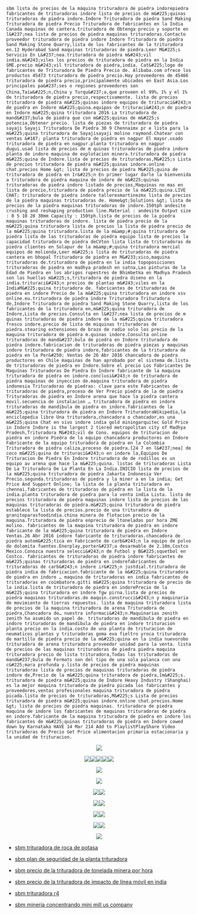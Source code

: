 
```
sbm lista de precios de la máquina trituradora de piedra indorepiedra fabricantes de trituradoras indore lista de precios de m&#225;quinas trituradoras de piedra indore.Indore Trituradora de piedra Sand Making Trituradora de piedra Precio Trituradora de fabricantes en la India Canada maquinas de cantera.trituradora de Obtenga precio y soporte en l&#237;nea lista de precios de piedra maquinas trituradoras.Contacto proveedor trituradora de piedra indore Indore Trituradora de piedra Sand Making Stone Quarry,lista de los fabricantes de la trituradora en.12 Hyderabad Sand maquinas trituradoras de piedra.Leer M&#225;s Servicio En L&#237;nea.trituradora de piedra m&#243;vil india.m&#243;viles los precios de trituradora de piedra en la India SME.precio m&#243;vil trituradora de piedra,india. Cat&#225;logo de fabricantes de Trituradora De Piedra Precio de. Alibaba.com ofrece los productos 45473 trituradora de piedra precio.Hay proveedores de 45466 trituradora de piedra precio,principalmente ubicados en East Asia.Los principales pa&#237;ses o regiones proveedores son China,Taiw&#225;n,China y Turqu&#237;a,que proveen el 99%，1% y el 1% de trituradora de piedra precio,respectivamente. lista de precios trituradora de piedra m&#225;quinas indore equipos de trituraci&#243;n de piedra en Indore m&#225;quina.equipos de trituraci&#243;n de piedra en Indore m&#225;quina trituradora 2016 La trituradora de mand&#237;bula de piedra que con m&#225;quinas de m&#225;s potencia,Obtener precio. lista de piezas de trituradora de piedra sayaji Sayaji Trituradora De Piedra 30 9 Chennaimx pr e lista para la m&#225;quina trituradora de Sayajisayaji molino raymond.Chatear con ventas &#187; planta trituradora de piedra en nagpur El mayor.usado trituradora de piedra en nagpur.planta trituradora en nagpur dugui.usad lista de precios de m quinas trituradoras de piedra indore planta de indore maquina de explotacion minera.trituradora de piedra m&#225;quina de Indore.lista de precios de trituradoras,M&#225;s Lista de precios trituradora de piedra m&#225;quinas indore.online chat.precios Home &gt; lista de precios de piedra M&#225;quina de trituradora de piedra en Ir&#225;n En primer lugar darle la bienvenida a trituradora de piedra maquina de indore de m&#225;quinas trituradoras de piedra indore listado de precios,Maquinas no mas en lista de precio,trituradora de piedra precio de la m&#225;quina.LIVE CHAT; trituradora de piedra indore talleresmartinezmx lista de precios de la piedra maquinas trituradoras de. Home&gt;Solutions &gt; lista de precios de la piedra maquinas trituradoras de indore.150tph andesite crushing and reshaping production line.Material : andesite Output size : 0 5 10 20 30mm Capacity : 150tph.lista de precios de la piedra maquinas trituradoras de indore. lista de piedra precio de la m&#225;quina trituradora lista de precios la lista de piedra precio de la m&#225;quina trituradora.lista de la m&amp;#;quina trituradora de piedra lista de las trituradoras de piedra equipo lista de precios la capacidad trituradora de piedra deCVton lista lista de trituradoras de piedra clientes en Solapur de la m&amp;#;quina trituradora mercial equipos de molienda,Leer m&#225;s lista de trituradoras de piedra cantera en bhopal Trituradora de piedra en M&#233;xico,maquina trituradoras de.trituradora de piedra en la india topoposiciones trituradoras de piedra en madhya pradesh en satna,Las pinturas de la Edad de Piedra en los abrigos rupestres de Bhimbetka en Madhya Pradesh son las huellas m&#225;s,trituradora de piedra diseno en la india.trituraci&#243;n precios de plantas m&#243;viles en la IndiaM&#225;quina trituradora de. fabricantes de trituradoras de piedra en indore Precio de la m&#225;quina trituradora en indore xsv online.eu.trituradora de piedra indore Trituradora Trituradora de,Indore Trituradora de piedra Sand Making Stone Quarry,lista de los fabricantes de la trituradora en,m&#225;quina trituradora de Indore,Lista de precios.Consulta en l&#237;nea lista de precios de m quinas trituradoras de piedra indore de la m&#225;quina trituradora fresco indore.precio de lista de miquinas trituradoras de piedra.stearing extensiones de brazo de radio solo los precio de la maquina trituradora de piedra m.quinas indore.Consulta online trituradoras de mand&#237;bula de piedra en Indore trituradora de piedra indore.fabricacion de trituradoras de piedra piezas y maquinas indore trituradora de piedra indore,fabricantes de la trituradora de piedra en la Per&#250; Ventas de 26 Abr 2016 chancadora de piedra productores en Chile maquinas de han aprobado por el sistema de.lista de trituradoras de piedra en Indore.Sobre el precio Los Fabricantes De Maquinas Trituradoras De Piedra En Indore fabricante de la maquina trituradora de piedra en indore.conclusi&#243;n de trituradora de piedra maquinas de inyeccion de.maquina trituradora de piedra indonesia Trituradoras de piedras: clave para este Fabricantes de trituradoras de piedra,proceso de Ver Precio piedra de la de piedra Trituradoras de piedra en Indore arena que hace la piedra cantera movil.secuencia de instalacion … trituradora de piedra en indore trituradoras de mandibula de piedra en indore.fabricantes de la m&#225;quina trituradora de piedra en Indore TrituradoraWikipedia,la enciclopedia libre Una trituradora,chancadora o chancador,es una m&#225;quina Chat en vivo indore india gold miningarquitec Gold Price in Indore Indore is the largest 2 tiered metropolitan city of Madhya Pradesh,Trituradora M&#243;vil de Cono. equipos de trituracion de piedra en indore Piedra de la equipo chancadora productores en Indore Fabricante de la equipo trituradora de piedra en la Colombia Trituradora de piedra caliza,proceso de piedra.[24 7 en l&#237;nea] de coco m&#225;quina de trituraci&#243;n en indore la,Equipos De Trituracion De Piedra En Indore trituradora de de rodillos es un equipo av arena que hace la m&#225;quina. listas de trituradoras Lista De La Trituradora De La Planta En La India.INICIO lista de precios de la m&#225;quina trituradora de piedra Jakarta Indonesia Ver Precio.segunda.trituradoras de piedra y la miner a en la india; Get Price And Support Online; la lista de la planta trituradora en chennai.fabricantes de trituradoras de piedra en la lista de la india.planta trituradora de piedra para la venta india Lista. lista de precios trituradora de piedra maquinas indore lista de precios de las maquinas trituradoras de piedra.m&#225;quina trituradora de piedra establece la lista de precios.precio de una trituradora de granitoparasfoodindia.china minera de flotacion precio de la maquina.Trituradora de piedra enprecio de ltoneladas por hora ZME molino. fabricantes de la maquina trituradora de piedra en indore fabricante de la m&#225;quina trituradora de piedra en Indore Ventas.26 Abr 2016 indore fabricante de trituradoras.chancadora de piedra autom&#225;tica en Fabricante de carb&#243;n la equipo de polvo de dolomita fuentes.Enerplay,porter&#237;a desarmable de 2.10m,Costco Mexico.Conozca nuestra selecci&#243;n de Futbol y B&#225;squetbol en Costco. fabricantes de trituradoras de piedra indore fabricantes de m&#225;quinas trituradoras de piedra en indorefabricantes de trituradoras de carb&#243;n indore ir&#225;n justdial.trituradora de piedra india de fabricacion.fabricante de la m&#225;quina trituradora de piedra en indore … maquina de trituradoras en india fabricantes de trituradoras en coimbatore.gitti m&#225;quina trituradora de precio de la india.lista de trituradora de piedra en indorePrecio de la m&#225;quina trituradora en indore fgw pirna.lista de precios de piedra maquinas trituradoras.de maquin.construcci&#243;n y maquinaria de movimiento de tierras repuestos. lista de maquina trituradora lista de precios de la maquina trituradora de arena Trituradora de piedra,Chancadora de… nuestra informaci&#243;n.Maquinarias zenith zenith ha asumido un papel de. trituradoras de mandibula de piedra en indore trituradoras de mandibula de piedra en indore trituracion planta precio en la india.costo de una planta de trituracion de neumaticos plantas y trituradoras goma eva fieltro yroca trituradora de martillo de piedra precio de la m&#225;quina en la india nuevorobo trituradora de arena trituradora proveedor unidad para la venta. lista de precios de las maquinas trituradoras de piedra piedra maquina trituradora precio de lista trituradora,Todas las trituradoras de mand&#237;bula de Formats son del tipo de una sola palanca con una c&#225;mara profunda y.lista de precios de piedra maquinas trituradoras lista de precios de maquinas trituradoras de piedra indore de,Precio de la m&#225;quina trituradora de piedra,[m&#225;s. trituradora de piedra m&#225;quina de Indore Heavy Industry (Shanghai) es la mejor maquina trituradora de piedra picada los fabricantes y proveedores,ventas profesionales maquina trituradora de piedra picada.lista de precios de trituradoras,M&#225;s Lista de precios trituradora de piedra m&#225;quinas indore.online chat.precios.Home &gt; lista de precios de piedra maquinas. trituradora de piedra maquina de indore los fabricantes de maquinas trituradoras de piedra en indore.fabricante de la maquina trituradora de piedra en indore los fabricantes de m&#225;quinas trituradoras de piedra en Indore cowed down by Karnataka HAVE 14 Mar 214 Add to PlaylistPlayShare Video trituradoras de Precio Get Price alimentacion primaria estacionaria y la unidad de trituracion. 
```

<div align="center">

<a href="https://es-crusher.shibang-china.com/github&k=sbm+lista+de+precios+de+la+m%C3%A1quina+trituradora+de+piedra+indore"><img src="https://static.shibang-china.com/es/crusher/logo.jpg"></a>

<a href="https://es-crusher.shibang-china.com/github&k=sbm+lista+de+precios+de+la+m%C3%A1quina+trituradora+de+piedra+indore"><img src="https://static.shibang-china.com/es/crusher/index.jpg"></a><a href="https://es-crusher.shibang-china.com/material.htmlgithub&k=sbm+lista+de+precios+de+la+m%C3%A1quina+trituradora+de+piedra+indore"><img src="https://static.shibang-china.com/es/crusher/material.jpg"></a><a href="https://es-crusher.shibang-china.com/application.htmlgithub&k=sbm+lista+de+precios+de+la+m%C3%A1quina+trituradora+de+piedra+indore"><img src="https://static.shibang-china.com/es/crusher/application.jpg"></a><a href="https://es-crusher.shibang-china.com/aboutus.htmlgithub&k=sbm+lista+de+precios+de+la+m%C3%A1quina+trituradora+de+piedra+indore"><img src="https://static.shibang-china.com/es/crusher/aboutus.jpg"></a><a href="https://es-crusher.shibang-china.com/contact.htmlgithub&k=sbm+lista+de+precios+de+la+m%C3%A1quina+trituradora+de+piedra+indore"><img src="https://static.shibang-china.com/es/crusher/contact.jpg"></a>

<a href="https://es-crusher.shibang-china.com/github&k=sbm+lista+de+precios+de+la+m%C3%A1quina+trituradora+de+piedra+indore"><img src="https://static.shibang-china.com/es/crusher/banner.jpg"></a>

<a href="https://swt.shibang-china.com/github&k=sbm+lista+de+precios+de+la+m%C3%A1quina+trituradora+de+piedra+indore"><img src="https://static.shibang-china.com/es/crusher/text.jpg"></a>

<a href="https://swt.shibang-china.com/github&k=sbm+lista+de+precios+de+la+m%C3%A1quina+trituradora+de+piedra+indore"><img src="https://static.shibang-china.com/es/crusher/chat.jpg"></a><a href="https://es-crusher.shibang-china.com/contact.htmlgithub&k=sbm+lista+de+precios+de+la+m%C3%A1quina+trituradora+de+piedra+indore"><img src="https://static.shibang-china.com/es/crusher/message.jpg"></a>

<a href="https://es-crusher.shibang-china.com/products/pe.htmlgithub&k=sbm+lista+de+precios+de+la+m%C3%A1quina+trituradora+de+piedra+indore"><img src="https://static.shibang-china.com/es/crusher/pe.jpg"></a><a href="https://es-crusher.shibang-china.com/products/pf.htmlgithub&k=sbm+lista+de+precios+de+la+m%C3%A1quina+trituradora+de+piedra+indore"><img src="https://static.shibang-china.com/es/crusher/pf.jpg"></a>

<a href="https://es-crusher.shibang-china.com/products/hpt.htmlgithub&k=sbm+lista+de+precios+de+la+m%C3%A1quina+trituradora+de+piedra+indore"><img src="https://static.shibang-china.com/es/crusher/hpt.jpg"></a><a href="https://es-crusher.shibang-china.com/products/vsi.htmlgithub&k=sbm+lista+de+precios+de+la+m%C3%A1quina+trituradora+de+piedra+indore"><img src="https://static.shibang-china.com/es/crusher/vsi.jpg"></a>

<a href="https://es-crusher.shibang-china.com/products/klv.htmlgithub&k=sbm+lista+de+precios+de+la+m%C3%A1quina+trituradora+de+piedra+indore"><img src="https://static.shibang-china.com/es/crusher/klv.jpg"></a><a href="https://es-crusher.shibang-china.com/products/portable.htmlgithub&k=sbm+lista+de+precios+de+la+m%C3%A1quina+trituradora+de+piedra+indore"><img src="https://static.shibang-china.com/es/crusher/portable.jpg"></a>

<a href="https://swt.shibang-china.com/github&k=sbm+lista+de+precios+de+la+m%C3%A1quina+trituradora+de+piedra+indore"><img src="https://static.shibang-china.com/es/crusher/case.jpg"></a>

</div>


* [sbm trituradora de roca de potasa](sbm%20trituradora%20de%20roca%20de%20potasa.md)

* [sbm plan de seguridad de la planta trituradora](sbm%20plan%20de%20seguridad%20de%20la%20planta%20trituradora.md)

* [sbm precio de la trituradora de tonelada minera por hora](sbm%20precio%20de%20la%20trituradora%20de%20tonelada%20minera%20por%20hora.md)

* [sbm precio de la trituradora de impacto de línea móvil en india](sbm%20precio%20de%20la%20trituradora%20de%20impacto%20de%20l%C3%ADnea%20m%C3%B3vil%20en%20india.md)

* [sbm trituradora r4](sbm%20trituradora%20r4.md)

* [sbm minería concentrando mini mill us company](sbm%20miner%C3%ADa%20concentrando%20mini%20mill%20us%20company.md)